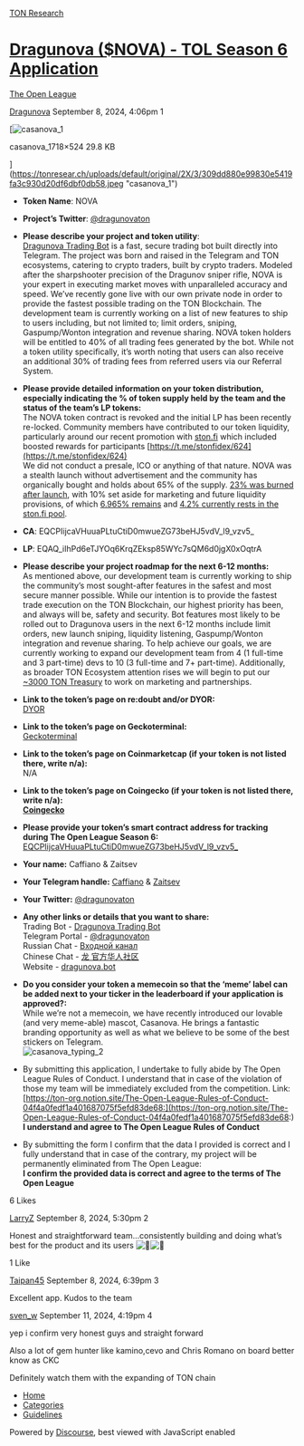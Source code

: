 [TON Research](/)

# [Dragunova ($NOVA) - TOL Season 6 Application](/t/dragunova-nova-tol-season-6-application/32387)

[The Open League](/c/the-open-league/56) 

    

[Dragunova](https://tonresear.ch/u/Dragunova)   September 8, 2024, 4:06pm  1

[![casanova_1](https://tonresear.ch/uploads/default/original/2X/3/309dd880e99830e5419fa3c930d20df6dbf0db58.jpeg)

casanova\_1718×524 29.8 KB

](https://tonresear.ch/uploads/default/original/2X/3/309dd880e99830e5419fa3c930d20df6dbf0db58.jpeg "casanova_1")

*   **Token Name**: NOVA
    
*   **Project’s Twitter**: [@dragunovaton](https://x.com/dragunovaton)
    
*   **Please describe your project and token utility**:  
    [Dragunova Trading Bot](https://t.me/dragunovaton) is a fast, secure trading bot built directly into Telegram. The project was born and raised in the Telegram and TON ecosystems, catering to crypto traders, built by crypto traders. Modeled after the sharpshooter precision of the Dragunov sniper rifle, NOVA is your expert in executing market moves with unparalleled accuracy and speed. We’ve recently gone live with our own private node in order to provide the fastest possible trading on the TON Blockchain. The development team is currently working on a list of new features to ship to users including, but not limited to; limit orders, sniping, Gaspump/Wonton integration and revenue sharing. NOVA token holders will be entitled to 40% of all trading fees generated by the bot. While not a token utility specifically, it’s worth noting that users can also receive an additional 30% of trading fees from referred users via our Referral System.
    
*   **Please provide detailed information on your token distribution, especially indicating the % of token supply held by the team and the status of the team’s LP tokens:**  
    The NOVA token contract is revoked and the initial LP has been recently re-locked. Community members have contributed to our token liquidity, particularly around our recent promotion with [ston.fi](http://ston.fi) which included boosted rewards for participants [https://t.me/stonfidex/624](https://t.me/stonfidex/624)  
    We did not conduct a presale, ICO or anything of that nature. NOVA was a stealth launch without advertisement and the community has organically bought and holds about 65% of the supply. [23% was burned after launch](https://tonviewer.com/EQCPIijcaVHuuaPLtuCtiD0mwueZG73beHJ5vdV_l9_vzv5_?section=holders), with 10% set aside for marketing and future liquidity provisions, of which [6.965% remains](https://tonviewer.com/UQClzmpo21bKwgdlzRKVxVcrI_IBg6XWXz1sJkD_gt3UNUYu) and [4.2% currently rests in the ston.fi pool](https://tonviewer.com/EQCPIijcaVHuuaPLtuCtiD0mwueZG73beHJ5vdV_l9_vzv5_?section=holders).
    
*   **CA**: EQCPIijcaVHuuaPLtuCtiD0mwueZG73beHJ5vdV\_l9\_vzv5\_
    
*   **LP**: EQAQ\_iIhPd6eTJYOq6KrqZEksp85WYc7sQM6d0jgX0xOqtrA
    
*   **Please describe your project roadmap for the next 6-12 months:**  
    As mentioned above, our development team is currently working to ship the community’s most sought-after features in the safest and most secure manner possible. While our intention is to provide the fastest trade execution on the TON Blockchain, our highest priority has been, and always will be, safety and security. Bot features most likely to be rolled out to Dragunova users in the next 6-12 months include limit orders, new launch sniping, liquidity listening, Gaspump/Wonton integration and revenue sharing. To help achieve our goals, we are currently working to expand our development team from 4 (1 full-time and 3 part-time) devs to 10 (3 full-time and 7+ part-time). Additionally, as broader TON Ecosystem attention rises we will begin to put our [~3000 TON Treasury](https://tonviewer.com/UQBoknzDD3eqq-vVm09G38VjMp0PM-an5XMFLhU4R5vMXELI) to work on marketing and partnerships.
    
*   **Link to the token’s page on re:doubt and/or DYOR:**  
    [DYOR](https://dyor.io/token/EQCPIijcaVHuuaPLtuCtiD0mwueZG73beHJ5vdV_l9_vzv5_)
    
*   **Link to the token’s page on Geckoterminal:**  
    [Geckoterminal](https://www.geckoterminal.com/ton/pools/EQAQ_iIhPd6eTJYOq6KrqZEksp85WYc7sQM6d0jgX0xOqtrA)
    
*   **Link to the token’s page on Coinmarketcap (if your token is not listed there, write n/a):**  
    N/A
    
*   **Link to the token’s page on Coingecko (if your token is not listed there, write n/a):**  
    **[Coingecko](https://www.coingecko.com/en/coins/dragunova-bot)**
    
*   **Please provide your token’s smart contract address for tracking during The Open League Season 6:**  
    [EQCPIijcaVHuuaPLtuCtiD0mwueZG73beHJ5vdV\_l9\_vzv5\_](https://tonviewer.com/EQCPIijcaVHuuaPLtuCtiD0mwueZG73beHJ5vdV_l9_vzv5_)
    
*   **Your name:** Caffiano & Zaitsev
    
*   **Your Telegram handle:** [Caffiano](https://t.me/caffiano) & [Zaitsev](https://t.me/zaitsevp)
    
*   **Your Twitter:** [@dragunovaton](https://x.com/dragunovaton)
    
*   **Any other links or details that you want to share:**  
    Trading Bot - [Dragunova Trading Bot](https://t.me/DragunovaBot)  
    Telegram Portal - [@dragunovaton](https://t.me/dragunovaton)  
    Russian Chat - [Входной канал](https://t.me/dragunovatonRU)  
    Chinese Chat - [龙 官方华人社区](https://t.me/dragunovaCN)  
    Website - [dragunova.bot](https://dragunova.bot)
    
*   **Do you consider your token a memecoin so that the ‘meme’ label can be added next to your ticker in the leaderboard if your application is approved?:**  
    While we’re not a memecoin, we have recently introduced our lovable (and very meme-able) mascot, Casanova. He brings a fantastic branding opportunity as well as what we believe to be some of the best stickers on Telegram.  
    ![casanova_typing_2](https://tonresear.ch/uploads/default/original/2X/2/2f254488f719cb798f4b4345038ee77cd24e4010.gif)
    
*   By submitting this application, I undertake to fully abide by The Open League Rules of Conduct. I understand that in case of the violation of those my team will be immediately excluded from the competition. Link: [https://ton-org.notion.site/The-Open-League-Rules-of-Conduct-04f4a0fedf1a401687075f5efd83de68:](https://ton-org.notion.site/The-Open-League-Rules-of-Conduct-04f4a0fedf1a401687075f5efd83de68:)  
    **I understand and agree to The Open League Rules of Conduct**
    
*   By submitting the form I confirm that the data I provided is correct and I fully understand that in case of the contrary, my project will be permanently eliminated from The Open League:  
    **I confirm the provided data is correct and agree to the terms of The Open League**
    

  6 Likes

[LarryZ](https://tonresear.ch/u/LarryZ) September 8, 2024, 5:30pm  2

Honest and straightforward team…consistently building and doing what’s best for the product and its users ![:clap:](https://tonresear.ch/images/emoji/twitter/clap.png?v=12 ":clap:")![:rocket:](https://tonresear.ch/images/emoji/twitter/rocket.png?v=12 ":rocket:")

  1 Like

[Taipan45](https://tonresear.ch/u/Taipan45) September 8, 2024, 6:39pm  3

Excellent app. Kudos to the team

 

[sven\_w](https://tonresear.ch/u/sven_w) September 11, 2024, 4:19pm  4

yep i confirm very honest guys and straight forward

Also a lot of gem hunter like kamino,cevo and Chris Romano on board better know as CKC

Definitely watch them with the expanding of TON chain

 

*   [Home](/)
*   [Categories](/categories)
*   [Guidelines](/guidelines)

Powered by [Discourse](https://www.discourse.org), best viewed with JavaScript enabled